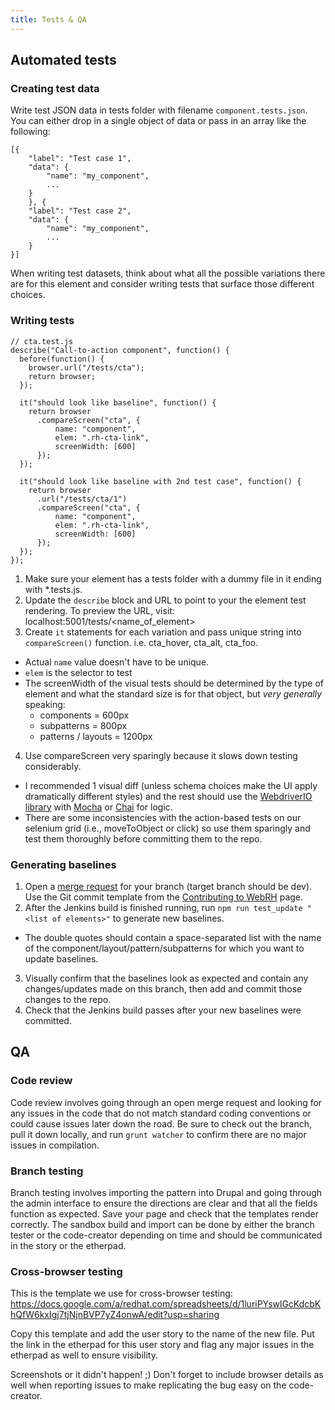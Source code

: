 ```yaml
---
title: Tests & QA
---
```


## Automated tests

### Creating test data

Write test JSON data in tests folder with filename `component.tests.json`. You can either drop in a single object of data or pass in an array like the following:

```
[{
    "label": "Test case 1",
    "data": {
        "name": "my_component",
        ...
    }
    }, {
    "label": "Test case 2",
    "data": {
        "name": "my_component",
        ...
    }
}]
```

When writing test datasets, think about what all the possible variations there are for this element and consider writing tests that surface those different choices.

### Writing tests

```
// cta.test.js
describe("Call-to-action component", function() {
  before(function() {
    browser.url("/tests/cta");
    return browser;
  });

  it("should look like baseline", function() {
    return browser
      .compareScreen("cta", {
          name: "component",
          elem: ".rh-cta-link",
          screenWidth: [600]
      });
  });

  it("should look like baseline with 2nd test case", function() {
    return browser
      .url("/tests/cta/1")
      .compareScreen("cta", {
          name: "component",
          elem: ".rh-cta-link",
          screenWidth: [600]
      });
  });
});
```

1. Make sure your element has a tests folder with a dummy file in it ending with *.tests.js.
2. Update the `describe` block and URL to point to your the element test rendering.  To preview the URL, visit: localhost:5001/tests/<name_of_element>
3. Create `it` statements for each variation and pass unique string into `compareScreen()` function. i.e. cta_hover, cta_alt, cta_foo.
  - Actual `name` value doesn't have to be unique.
  - `elem` is the selector to test
  - The screenWidth of the visual tests should be determined by the type of element and what the standard size is for that object, but *very generally* speaking:
      - components = 600px
      - subpatterns = 800px
      - patterns / layouts = 1200px
4. Use compareScreen very sparingly because it slows down testing considerably.
  - I recommended 1 visual diff (unless schema choices make the UI apply dramatically different styles) and the rest should use the [WebdriverIO library](http://webdriver.io/v3.4/api/property/getCssProperty.html#) with [Mocha](https://mochajs.org/#getting-started) or [Chai](http://chaijs.com/api/bdd/#method_increase) for logic.
  - There are some inconsistencies with the action-based tests on our selenium grid (i.e., moveToObject or click) so use them sparingly and test them thoroughly before committing them to the repo.

### Generating baselines

1. Open a [merge request](https://gitlab.it-mkt.corpdev.redhat.com/it-marketing/webrh/merge_requests/new?merge_request) for your branch (target branch should be dev).  Use the Git commit template from the [Contributing to WebRH](contributing_to_webrh) page.
2. After the Jenkins build is finished running, run `npm run test_update "<list of elements>"` to generate new baselines.
  - The double quotes should contain a space-separated list with the name of the component/layout/pattern/subpatterns for which you want to update baselines.
3. Visually confirm that the baselines look as expected and contain any changes/updates made on this branch, then add and commit those changes to the repo.
4. Check that the Jenkins build passes after your new baselines were committed.

## QA

### Code review
Code review involves going through an open merge request and looking for any issues in the code that do not match standard coding conventions or could cause issues later down the road.  Be sure to check out the branch, pull it down locally, and run `grunt watcher` to confirm there are no major issues in compilation.

### Branch testing
Branch testing involves importing the pattern into Drupal and going through the admin interface to ensure the directions are clear and that all the fields function as expected.  Save your page and check that the templates render correctly.  The sandbox build and import can be done by either the branch tester or the code-creator depending on time and should be communicated in the story or the etherpad.

### Cross-browser testing
This is the template we use for cross-browser testing:
https://docs.google.com/a/redhat.com/spreadsheets/d/1luriPYswlGcKdcbKhQfW6kxIgj7tjNjnBVP7yZ4onwA/edit?usp=sharing

Copy this template and add the user story to the name of the new file.  Put the link in the etherpad for this user story and flag any major issues in the etherpad as well to ensure visibility.

Screenshots or it didn't happen! ;)  Don't forget to include browser details as well when reporting issues to make replicating the bug easy on the code-creator.
